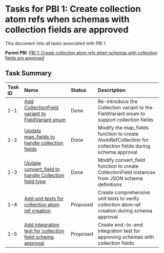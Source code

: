 # Tasks for PBI 1: Create collection atom refs when schemas with collection fields are approved

This document lists all tasks associated with PBI 1.

**Parent PBI**: [PBI 1: Create collection atom refs when schemas with collection fields are approved](./prd.md)

## Task Summary

| Task ID | Name | Status | Description |
| :------ | :--- | :----- | :---------- |
| 1-1 | [Add CollectionField variant to FieldVariant enum](./1-1.md) | Done | Re-introduce the Collection variant to the FieldVariant enum to support collection fields |
| 1-2 | [Update map_fields to handle collection fields](./1-2.md) | Done | Modify the map_fields function to create AtomRefCollection for collection fields during schema approval |
| 1-3 | [Update convert_field to handle Collection field type](./1-3.md) | Done | Modify convert_field function to create CollectionField instances from JSON schema definitions |
| 1-4 | [Add unit tests for collection atom ref creation](./1-4.md) | Proposed | Create comprehensive unit tests to verify collection atom ref creation during schema approval |
| 1-5 | [Add integration test for collection field schema approval](./1-5.md) | Proposed | Create end-to-end integration test for approving schemas with collection fields |